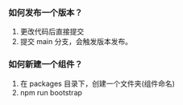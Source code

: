 ### 如何发布一个版本？

1. 更改代码后直接提交
2. 提交 main 分支，会触发版本发布。

### 如何新建一个组件？

1. 在 packages 目录下，创建一个文件夹(组件命名)
2. npm run bootstrap
